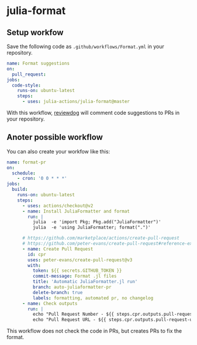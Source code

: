 # julia-format

## Setup workfow

Save the following code as `.github/workflows/Format.yml` in your repository.

```yaml
name: Format suggestions
on:
  pull_request:
jobs:
  code-style:
    runs-on: ubuntu-latest
    steps:
      - uses: julia-actions/julia-format@master
```

With this workflow, [reviewdog](https://github.com/reviewdog/reviewdog) will comment code suggestions to PRs in your repository.

## Anoter possible workflow

You can also create your workfow like this:

```yaml
name: format-pr
on:
  schedule:
    - cron: '0 0 * * *'
jobs:
  build:
    runs-on: ubuntu-latest
    steps:
      - uses: actions/checkout@v2
      - name: Install JuliaFormatter and format
        run: |
          julia  -e 'import Pkg; Pkg.add("JuliaFormatter")'
          julia  -e 'using JuliaFormatter; format(".")'

      # https://github.com/marketplace/actions/create-pull-request
      # https://github.com/peter-evans/create-pull-request#reference-example
      - name: Create Pull Request
        id: cpr
        uses: peter-evans/create-pull-request@v3
        with:
          token: ${{ secrets.GITHUB_TOKEN }}
          commit-message: Format .jl files
          title: 'Automatic JuliaFormatter.jl run'
          branch: auto-juliaformatter-pr
          delete-branch: true
          labels: formatting, automated pr, no changelog
      - name: Check outputs
        run: |
          echo "Pull Request Number - ${{ steps.cpr.outputs.pull-request-number }}"
          echo "Pull Request URL - ${{ steps.cpr.outputs.pull-request-url }}"
```

This workflow does not check the code in PRs, but creates PRs to fix the format.
